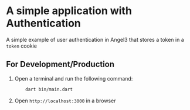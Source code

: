 # A simple application with Authentication

A simple example of user authentication in Angel3 that stores a token in a `token` cookie

## For Development/Production

1. Open a terminal and run the following command:

    ```bash
        dart bin/main.dart
    ```

2. Open `http://localhost:3000` in a browser
